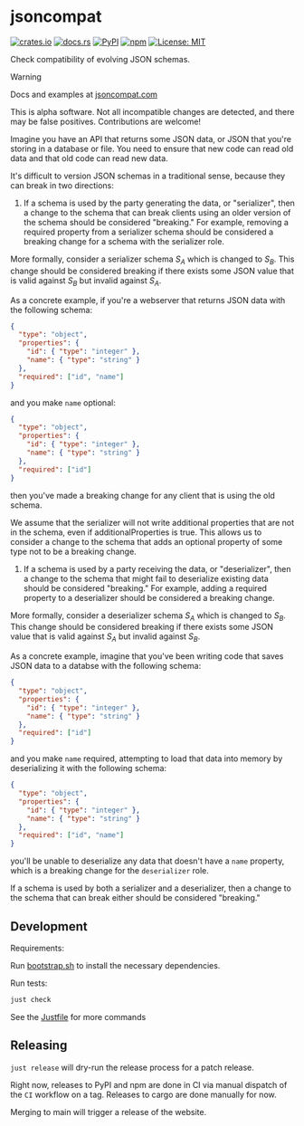 # jsoncompat

[![crates.io](https://img.shields.io/crates/v/jsoncompat)](https://crates.io/crates/jsoncompat) [![docs.rs](https://docs.rs/jsoncompat/badge.svg)](https://docs.rs/jsoncompat) [![PyPI](https://img.shields.io/pypi/v/jsoncompat-py.svg)](https://pypi.org/project/jsoncompat-py/) [![npm](https://img.shields.io/npm/v/jsoncompat.svg)](https://www.npmjs.com/package/jsoncompat) [![License: MIT](https://img.shields.io/badge/license-MIT-blue.svg)](LICENSE)

Check compatibility of evolving JSON schemas.

> [!WARNING]
> Docs and examples at [jsoncompat.com](https://jsoncompat.com)
>
> This is alpha software. Not all incompatible changes are detected, and there may be false positives. Contributions are welcome!

Imagine you have an API that returns some JSON data, or JSON that you're storing in a database or file. You need to ensure that new code can read old data and that old code can read new data.

It's difficult to version JSON schemas in a traditional sense, because they can break in two directions:

1. If a schema is used by the party generating the data, or "serializer", then a change to the schema that can break clients using an older version of the schema should be considered "breaking." For example, removing a required property from a serializer schema should be considered a breaking change for a schema with the serializer role.

More formally, consider a serializer schema $S_A$ which is changed to $S_B$. This change should be considered breaking if there exists some JSON value that is valid against $S_B$ but invalid against $S_A$.

As a concrete example, if you're a webserver that returns JSON data with the following schema:

```json
{
  "type": "object",
  "properties": {
    "id": { "type": "integer" },
    "name": { "type": "string" }
  },
  "required": ["id", "name"]
}
```

and you make `name` optional:

```json
{
  "type": "object",
  "properties": {
    "id": { "type": "integer" },
    "name": { "type": "string" }
  },
  "required": ["id"]
}
```

then you've made a breaking change for any client that is using the old schema.

We assume that the serializer will not write additional properties that are not in the schema, even if additionalProperties is true. This allows us to consider a change to the schema that adds an optional property of some type not to be a breaking change.

1. If a schema is used by a party receiving the data, or "deserializer", then a change to the schema that might fail to deserialize existing data should be considered "breaking." For example, adding a required property to a deserializer should be considered a breaking change.

More formally, consider a deserializer schema $S_A$ which is changed to $S_B$. This change should be considered breaking if there exists some JSON value that is valid against $S_A$ but invalid against $S_B$.

As a concrete example, imagine that you've been writing code that saves JSON data to a databse with the following schema:

```json
{
  "type": "object",
  "properties": {
    "id": { "type": "integer" },
    "name": { "type": "string" }
  },
  "required": ["id"]
}
```

and you make `name` required, attempting to load that data into memory by deserializing it with the following schema:

```json
{
  "type": "object",
  "properties": {
    "id": { "type": "integer" },
    "name": { "type": "string" }
  },
  "required": ["id", "name"]
}
```

you'll be unable to deserialize any data that doesn't have a `name` property, which is a breaking change for the `deserializer` role.

If a schema is used by both a serializer and a deserializer, then a change to the schema that can break either should be considered "breaking."

## Development

Requirements:

Run [bootstrap.sh](bootstrap.sh) to install the necessary dependencies.

Run tests:

```bash
just check
```

See the [Justfile](Justfile) for more commands

## Releasing

`just release` will dry-run the release process for a patch release.

Right now, releases to PyPI and npm are done in CI via manual dispatch of the `CI` workflow
on a tag. Releases to cargo are done manually for now.

Merging to main will trigger a release of the website.
